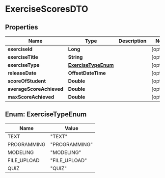 

# ExerciseScoresDTO


## Properties

| Name | Type | Description | Notes |
|------------ | ------------- | ------------- | -------------|
|**exerciseId** | **Long** |  |  [optional] |
|**exerciseTitle** | **String** |  |  [optional] |
|**exerciseType** | [**ExerciseTypeEnum**](#ExerciseTypeEnum) |  |  [optional] |
|**releaseDate** | **OffsetDateTime** |  |  [optional] |
|**scoreOfStudent** | **Double** |  |  [optional] |
|**averageScoreAchieved** | **Double** |  |  [optional] |
|**maxScoreAchieved** | **Double** |  |  [optional] |



## Enum: ExerciseTypeEnum

| Name | Value |
|---- | -----|
| TEXT | &quot;TEXT&quot; |
| PROGRAMMING | &quot;PROGRAMMING&quot; |
| MODELING | &quot;MODELING&quot; |
| FILE_UPLOAD | &quot;FILE_UPLOAD&quot; |
| QUIZ | &quot;QUIZ&quot; |



